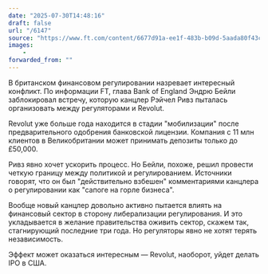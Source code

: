 ```yaml
---
date: "2025-07-30T14:48:16"
draft: false
url: "/6147"
source: "https://www.ft.com/content/6677d91a-ee1f-483b-b09d-5aada80f43cc"
images:
    -
forwarded_from: ""
---
```


В британском финансовом регулировании назревает интересный конфликт. По информации FT, глава Bank of England Эндрю Бейли заблокировал встречу, которую канцлер Рэйчел Ривз пыталась организовать между регуляторами и Revolut.

Revolut уже больше года находится в стадии "мобилизации" после предварительного одобрения банковской лицензии. Компания с 11 млн клиентов в Великобритании может принимать депозиты только до £50,000.

Ривз явно хочет ускорить процесс. Но Бейли, похоже, решил провести четкую границу между политикой и регулированием. Источники говорят, что он был "действительно взбешен" комментариями канцлера о регулировании как "сапоге на горле бизнеса".

Вообще новый канцлер довольно активно пытается влиять на финансовый сектор в сторону либерализации регулирования. И это укладывается в желание правительства оживить сектор, скажем так, стагнирующий последние три года. Но регуляторы явно не хотят терять независимость.

Эффект может оказаться интересным — Revolut, наоборот, уйдет делать IPO в США.
